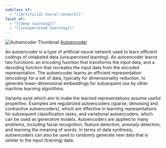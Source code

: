 ```yaml
---
subclass of:
  - "[[Artificial neural network]]"
facet of:
  - "[[deep learning]]"
  - "[[unsupervised learning]]"
---
```

![Autoencoder Thumbnail](https://upload.wikimedia.org/wikipedia/commons/3/37/Autoencoder_schema.png)
[Autoencoder](https://en.wikipedia.org/wiki/Autoencoder)

An autoencoder is a type of artificial neural network used to learn efficient codings of unlabeled data (unsupervised learning). An autoencoder learns two functions: an encoding function that transforms the input data, and a decoding function that recreates the input data from the encoded representation. The autoencoder learns an efficient representation (encoding) for a set of data, typically for dimensionality reduction, to generate lower-dimensional embeddings for subsequent use by other machine learning algorithms.

Variants exist which aim to make the learned representations assume useful properties. Examples are regularized autoencoders (sparse, denoising and contractive autoencoders), which are effective in learning representations for subsequent classification tasks, and variational autoencoders, which can be used as generative models. Autoencoders are applied to many problems, including facial recognition, feature detection, anomaly detection, and learning the meaning of words. In terms of data synthesis, autoencoders can also be used to randomly generate new data that is similar to the input (training) data.